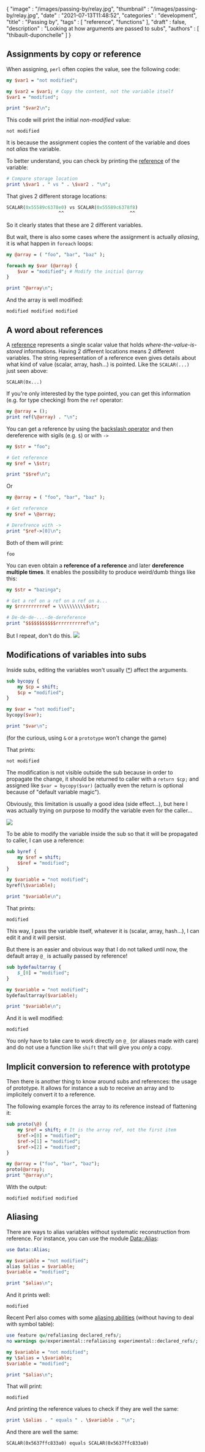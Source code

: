{
   "image" : "/images/passing-by/relay.jpg",
   "thumbnail" : "/images/passing-by/relay.jpg",
   "date" : "2021-07-13T11:48:52",
   "categories" : "development",
   "title" : "Passing by",
   "tags" : [
      "reference",
      "functions"
   ],
   "draft" : false,
   "description" : "Looking at how arguments are passed to subs",
   "authors" : [
      "thibault-duponchelle"
   ]
}

## Assignments by copy or reference
When assigning, `perl` often copies the value, see the following code:
```perl
my $var1 = "not modified";

my $var2 = $var1; # Copy the content, not the variable itself
$var1 = "modified";

print "$var2\n";
```
This code will print the initial *non-modified* value:
```
not modified
```

It is because the assignment copies the content of the variable and does not *alias* the variable. 

To better understand, you can check by printing the [reference](https://perldoc.perl.org/perlref) of the variable:
```perl
# Compare storage location
print \$var1 . " vs " . \$var2 . "\n";
```
That gives 2 different storage locations:
```perl
SCALAR(0x55589c6378e0) vs SCALAR(0x55589c6378f8)
                   ^^                        ^^  
```
So it clearly states that these are 2 different variables.

But wait, there is also some cases where the assignment is actually *aliasing*, it is what happen in `foreach` loops:
```perl
my @array = ( "foo", "bar", "baz" );

foreach my $var (@array) {
    $var = "modified"; # Modify the initial @array
}

print "@array\n";
```
And the array is well modified:
```
modified modified modified
```

## A word about references
A [reference](https://perldoc.perl.org/perlref) represents a single scalar value that holds *where-the-value-is-stored* informations.
Having 2 different locations means 2 different variables.
The string representation of a reference even gives details about what kind of value (scalar, array, hash...) is pointed. Like the `SCALAR(...)` just seen above:
```
SCALAR(0x...)
```
If you're only interested by the type pointed, you can get this information (e.g. for type checking) from the `ref` operator:
```perl
my @array = ();
print ref(\@array) . "\n";
```

You can get a reference by using the [backslash operator](https://perldoc.perl.org/perlref#Backslash-Operator) and then dereference with sigils (e.g. `$`) or with `->`
```perl
my $str = "foo";

# Get reference
my $ref = \$str;

print "$$ref\n";
```
Or 
```perl
my @array = ( "foo", "bar", "baz" );

# Get reference
my $ref = \@array;

# Derefrence with ->
print "$ref->[0]\n";
```
Both of them will print:
```
foo
```

You can even obtain a **reference of a reference** and later **dereference multiple times**. It enables the possibility to produce weird/dumb things like this:
```perl
my $str = "bazinga";

# Get a ref on a ref on a ref on a...
my $rrrrrrrrrref = \\\\\\\\\\$str;

# De-de-de-...-de-dereference
print "$$$$$$$$$$$rrrrrrrrrref\n";
```

But I repeat, don't do this.
![](/images/passing-by/weird.png)

## Modifications of variables into subs
Inside subs, editing the variables won't usually ([\*](https://stackoverflow.com/a/5746000)) affect the arguments.
```perl
sub bycopy {
    my $cp = shift;
    $cp = "modified";
}

my $var = "not modified";
bycopy($var);

print "$var\n";
```
(for the curious, using `&` or a `prototype` won't change the game)

That prints:
```
not modified
```
The modification is not visible outside the sub because in order to propagate the change, it should be returned to caller with a `return $cp;` and assigned like `$var = bycopy($var)` (actually even the return is optional because of "default variable magic").

Obviously, this limitation is usually a good idea (side effect...), but here I was actually trying on purpose to modify the variable even for the caller...

![](/images/passing-by/students.jpg)


To be able to modify the variable inside the sub so that it will be propagated to caller, I can use a reference:
```perl
sub byref {
    my $ref = shift;
    $$ref = "modified";
}

my $variable = "not modified";
byref(\$variable);

print "$variable\n";
```
That prints:
```
modified
```
This way, I pass the variable itself, whatever it is (scalar, array, hash...), I can edit it and it will persist.

But there is an easier and obvious  way that I do not talked until now, the default array `@_` is actually passed by reference!
```perl
sub bydefaultarray {
    $_[0] = "modified";
}

my $variable = "not modified";
bydefaultarray($variable);

print "$variable\n";
```
And it is well modified:
```
modified
```

You only have to take care to work directly on `@_` (or aliases made with care) and do not use a function like `shift` that will give you *only* a copy.

## Implicit conversion to reference with prototype
Then there is another thing to know around subs and references: the usage of prototype.
It allows for instance a sub to receive an array and to implicitely convert it to a reference.

The following example forces the array to its reference instead of flattening it:
```perl
sub proto(\@) {
    my $ref = shift; # It is the array ref, not the first item
    $ref->[0] = "modified";
    $ref->[1] = "modified";
    $ref->[2] = "modified";
}

my @array = ("foo", "bar", "baz");
proto(@array);
print "@array\n";
```
With the output:
```
modified modified modified
```

## Aliasing
There are ways to alias variables without systematic reconstruction from reference.
For instance, you can use the module [Data::Alias](https://metacpan.org/pod/Data::Alias):
```perl
use Data::Alias;

my $variable = "not modified";
alias $alias = $variable;
$variable = "modified";

print "$alias\n";
```
And it prints well:
```
modified
```

Recent Perl also comes with some [aliasing abilities](https://perldoc.perl.org/perlref#Assigning-to-References) (without having to deal with symbol table):
```perl
use feature qw/refaliasing declared_refs/;
no warnings qw/experimental::refaliasing experimental::declared_refs/;

my $variable = "not modified";
my \$alias = \$variable;
$variable = "modified";

print "$alias\n";
```
That will print:
```
modified
```
And printing the reference values to check if they are well the same: 
```perl
print \$alias . " equals " . \$variable . "\n";
```
And there are well the same:
```
SCALAR(0x5637ffc833a0) equals SCALAR(0x5637ffc833a0)
```

